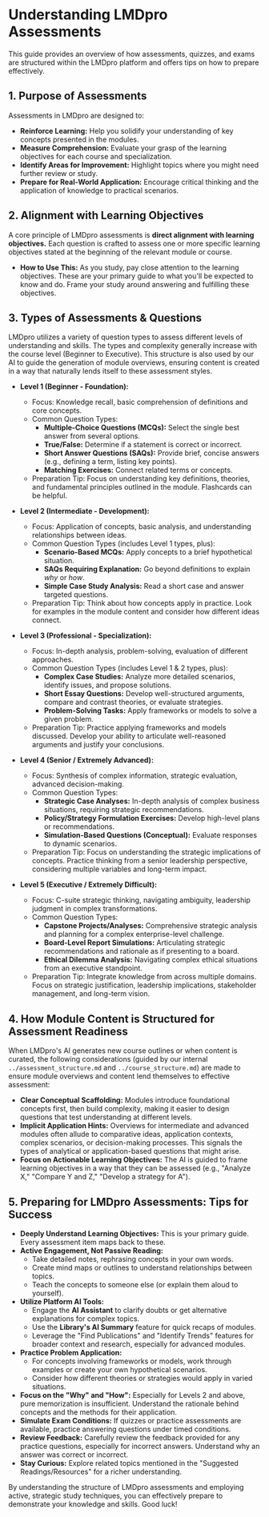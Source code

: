 
# Understanding LMDpro Assessments

This guide provides an overview of how assessments, quizzes, and exams are structured within the LMDpro platform and offers tips on how to prepare effectively.

## 1. Purpose of Assessments

Assessments in LMDpro are designed to:
*   **Reinforce Learning:** Help you solidify your understanding of key concepts presented in the modules.
*   **Measure Comprehension:** Evaluate your grasp of the learning objectives for each course and specialization.
*   **Identify Areas for Improvement:** Highlight topics where you might need further review or study.
*   **Prepare for Real-World Application:** Encourage critical thinking and the application of knowledge to practical scenarios.

## 2. Alignment with Learning Objectives

A core principle of LMDpro assessments is **direct alignment with learning objectives.** Each question is crafted to assess one or more specific learning objectives stated at the beginning of the relevant module or course.

*   **How to Use This:** As you study, pay close attention to the learning objectives. These are your primary guide to what you'll be expected to know and do. Frame your study around answering and fulfilling these objectives.

## 3. Types of Assessments & Questions

LMDpro utilizes a variety of question types to assess different levels of understanding and skills. The types and complexity generally increase with the course level (Beginner to Executive). This structure is also used by our AI to guide the generation of module overviews, ensuring content is created in a way that naturally lends itself to these assessment styles.

*   **Level 1 (Beginner - Foundation):**
    *   Focus: Knowledge recall, basic comprehension of definitions and core concepts.
    *   Common Question Types:
        *   **Multiple-Choice Questions (MCQs):** Select the single best answer from several options.
        *   **True/False:** Determine if a statement is correct or incorrect.
        *   **Short Answer Questions (SAQs):** Provide brief, concise answers (e.g., defining a term, listing key points).
        *   **Matching Exercises:** Connect related terms or concepts.
    *   Preparation Tip: Focus on understanding key definitions, theories, and fundamental principles outlined in the module. Flashcards can be helpful.

*   **Level 2 (Intermediate - Development):**
    *   Focus: Application of concepts, basic analysis, and understanding relationships between ideas.
    *   Common Question Types (includes Level 1 types, plus):
        *   **Scenario-Based MCQs:** Apply concepts to a brief hypothetical situation.
        *   **SAQs Requiring Explanation:** Go beyond definitions to explain *why* or *how*.
        *   **Simple Case Study Analysis:** Read a short case and answer targeted questions.
    *   Preparation Tip: Think about how concepts apply in practice. Look for examples in the module content and consider how different ideas connect.

*   **Level 3 (Professional - Specialization):**
    *   Focus: In-depth analysis, problem-solving, evaluation of different approaches.
    *   Common Question Types (includes Level 1 & 2 types, plus):
        *   **Complex Case Studies:** Analyze more detailed scenarios, identify issues, and propose solutions.
        *   **Short Essay Questions:** Develop well-structured arguments, compare and contrast theories, or evaluate strategies.
        *   **Problem-Solving Tasks:** Apply frameworks or models to solve a given problem.
    *   Preparation Tip: Practice applying frameworks and models discussed. Develop your ability to articulate well-reasoned arguments and justify your conclusions.

*   **Level 4 (Senior / Extremely Advanced):**
    *   Focus: Synthesis of complex information, strategic evaluation, advanced decision-making.
    *   Common Question Types:
        *   **Strategic Case Analyses:** In-depth analysis of complex business situations, requiring strategic recommendations.
        *   **Policy/Strategy Formulation Exercises:** Develop high-level plans or recommendations.
        *   **Simulation-Based Questions (Conceptual):** Evaluate responses to dynamic scenarios.
    *   Preparation Tip: Focus on understanding the strategic implications of concepts. Practice thinking from a senior leadership perspective, considering multiple variables and long-term impact.

*   **Level 5 (Executive / Extremely Difficult):**
    *   Focus: C-suite strategic thinking, navigating ambiguity, leadership judgment in complex transformations.
    *   Common Question Types:
        *   **Capstone Projects/Analyses:** Comprehensive strategic analysis and planning for a complex enterprise-level challenge.
        *   **Board-Level Report Simulations:** Articulating strategic recommendations and rationale as if presenting to a board.
        *   **Ethical Dilemma Analysis:** Navigating complex ethical situations from an executive standpoint.
    *   Preparation Tip: Integrate knowledge from across multiple domains. Focus on strategic justification, leadership implications, stakeholder management, and long-term vision.

## 4. How Module Content is Structured for Assessment Readiness

When LMDpro's AI generates new course outlines or when content is curated, the following considerations (guided by our internal `../assessment_structure.md` and `../course_structure.md`) are made to ensure module overviews and content lend themselves to effective assessment:

*   **Clear Conceptual Scaffolding:** Modules introduce foundational concepts first, then build complexity, making it easier to design questions that test understanding at different levels.
*   **Implicit Application Hints:** Overviews for intermediate and advanced modules often allude to comparative ideas, application contexts, complex scenarios, or decision-making processes. This signals the types of analytical or application-based questions that might arise.
*   **Focus on Actionable Learning Objectives:** The AI is guided to frame learning objectives in a way that they can be assessed (e.g., "Analyze X," "Compare Y and Z," "Develop a strategy for A").

## 5. Preparing for LMDpro Assessments: Tips for Success

*   **Deeply Understand Learning Objectives:** This is your primary guide. Every assessment item maps back to these.
*   **Active Engagement, Not Passive Reading:**
    *   Take detailed notes, rephrasing concepts in your own words.
    *   Create mind maps or outlines to understand relationships between topics.
    *   Teach the concepts to someone else (or explain them aloud to yourself).
*   **Utilize Platform AI Tools:**
    *   Engage the **AI Assistant** to clarify doubts or get alternative explanations for complex topics.
    *   Use the **Library's AI Summary** feature for quick recaps of modules.
    *   Leverage the "Find Publications" and "Identify Trends" features for broader context and research, especially for advanced modules.
*   **Practice Problem Application:**
    *   For concepts involving frameworks or models, work through examples or create your own hypothetical scenarios.
    *   Consider how different theories or strategies would apply in varied situations.
*   **Focus on the "Why" and "How":** Especially for Levels 2 and above, pure memorization is insufficient. Understand the rationale behind concepts and the methods for their application.
*   **Simulate Exam Conditions:** If quizzes or practice assessments are available, practice answering questions under timed conditions.
*   **Review Feedback:** Carefully review the feedback provided for any practice questions, especially for incorrect answers. Understand why an answer was correct or incorrect.
*   **Stay Curious:** Explore related topics mentioned in the "Suggested Readings/Resources" for a richer understanding.

By understanding the structure of LMDpro assessments and employing active, strategic study techniques, you can effectively prepare to demonstrate your knowledge and skills. Good luck!
